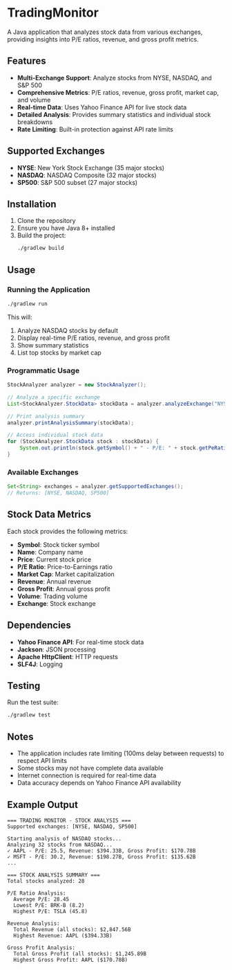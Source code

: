 # TradingMonitor

A Java application that analyzes stock data from various exchanges, providing insights into P/E ratios, revenue, and gross profit metrics.

## Features

- **Multi-Exchange Support**: Analyze stocks from NYSE, NASDAQ, and S&P 500
- **Comprehensive Metrics**: P/E ratios, revenue, gross profit, market cap, and volume
- **Real-time Data**: Uses Yahoo Finance API for live stock data
- **Detailed Analysis**: Provides summary statistics and individual stock breakdowns
- **Rate Limiting**: Built-in protection against API rate limits

## Supported Exchanges

- **NYSE**: New York Stock Exchange (35 major stocks)
- **NASDAQ**: NASDAQ Composite (32 major stocks)
- **SP500**: S&P 500 subset (27 major stocks)

## Installation

1. Clone the repository
2. Ensure you have Java 8+ installed
3. Build the project:
   ```bash
   ./gradlew build
   ```

## Usage

### Running the Application

```bash
./gradlew run
```

This will:
1. Analyze NASDAQ stocks by default
2. Display real-time P/E ratios, revenue, and gross profit
3. Show summary statistics
4. List top stocks by market cap

### Programmatic Usage

```java
StockAnalyzer analyzer = new StockAnalyzer();

// Analyze a specific exchange
List<StockAnalyzer.StockData> stockData = analyzer.analyzeExchange("NYSE");

// Print analysis summary
analyzer.printAnalysisSummary(stockData);

// Access individual stock data
for (StockAnalyzer.StockData stock : stockData) {
    System.out.println(stock.getSymbol() + " - P/E: " + stock.getPeRatio());
}
```

### Available Exchanges

```java
Set<String> exchanges = analyzer.getSupportedExchanges();
// Returns: [NYSE, NASDAQ, SP500]
```

## Stock Data Metrics

Each stock provides the following metrics:

- **Symbol**: Stock ticker symbol
- **Name**: Company name
- **Price**: Current stock price
- **P/E Ratio**: Price-to-Earnings ratio
- **Market Cap**: Market capitalization
- **Revenue**: Annual revenue
- **Gross Profit**: Annual gross profit
- **Volume**: Trading volume
- **Exchange**: Stock exchange

## Dependencies

- **Yahoo Finance API**: For real-time stock data
- **Jackson**: JSON processing
- **Apache HttpClient**: HTTP requests
- **SLF4J**: Logging

## Testing

Run the test suite:

```bash
./gradlew test
```

## Notes

- The application includes rate limiting (100ms delay between requests) to respect API limits
- Some stocks may not have complete data available
- Internet connection is required for real-time data
- Data accuracy depends on Yahoo Finance API availability

## Example Output

```
=== TRADING MONITOR - STOCK ANALYSIS ===
Supported exchanges: [NYSE, NASDAQ, SP500]

Starting analysis of NASDAQ stocks...
Analyzing 32 stocks from NASDAQ...
✓ AAPL - P/E: 25.5, Revenue: $394.33B, Gross Profit: $170.78B
✓ MSFT - P/E: 30.2, Revenue: $198.27B, Gross Profit: $135.62B
...

=== STOCK ANALYSIS SUMMARY ===
Total stocks analyzed: 28

P/E Ratio Analysis:
  Average P/E: 28.45
  Lowest P/E: BRK-B (8.2)
  Highest P/E: TSLA (45.8)

Revenue Analysis:
  Total Revenue (all stocks): $2,847.56B
  Highest Revenue: AAPL ($394.33B)

Gross Profit Analysis:
  Total Gross Profit (all stocks): $1,245.89B
  Highest Gross Profit: AAPL ($170.78B)